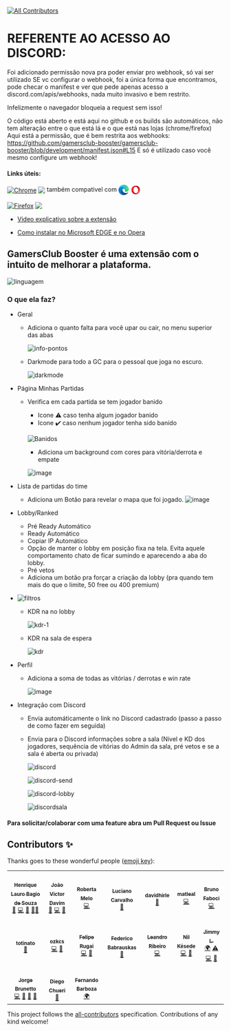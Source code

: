 <!-- ALL-CONTRIBUTORS-BADGE:START - Do not remove or modify this section -->
[![All Contributors](https://img.shields.io/badge/all_contributors-17-orange.svg?style=flat-square)](#contributors-)
<!-- ALL-CONTRIBUTORS-BADGE:END -->

# REFERENTE AO ACESSO AO DISCORD:

Foi adicionado permissão nova pra poder enviar pro webhook, só vai ser utilizado SE vc configurar o webhook, foi a única forma que encontramos, pode checar o manifest e ver que pede apenas acesso a discord.com/apis/webhooks, nada muito invasivo e bem restrito.

Infelizmente o navegador bloqueia a request sem isso!

O código está aberto e está aqui no github e os builds são automáticos, não tem alteração entre o que está lá e o que está nas lojas (chrome/firefox)
Aqui está a permissão, que é bem restrita aos webhooks: https://github.com/gamersclub-booster/gamersclub-booster/blob/development/manifest.json#L15
E só é utilizado caso você mesmo configure um webhook!



#### Links úteis:
[link-chrome]: https://chrome.google.com/webstore/detail/gamersclub-booster/dahnmmlhchpmmlgebpkpaofbefjdlpin 'Version published on Chrome Web Store'
[link-firefox]: https://addons.mozilla.org/pt-BR/firefox/addon/gamersclub-booster/ 'Version published on Mozilla Add-ons'

[<img src="https://raw.githubusercontent.com/alrra/browser-logos/90fdf03c/src/chrome/chrome.svg" width="48" alt="Chrome" valign="middle">][link-chrome] [<img valign="middle" src="https://img.shields.io/chrome-web-store/v/dahnmmlhchpmmlgebpkpaofbefjdlpin.svg?label=%20">][link-chrome] também compativel com [<img src="https://raw.githubusercontent.com/alrra/browser-logos/90fdf03c/src/edge/edge.svg" width="24" alt="Edge" valign="middle">][link-chrome] [<img src="https://raw.githubusercontent.com/alrra/browser-logos/90fdf03c/src/opera/opera.svg" width="24" alt="Opera" valign="middle">][link-chrome]

[<img src="https://raw.githubusercontent.com/alrra/browser-logos/90fdf03c/src/firefox/firefox.svg" width="48" alt="Firefox" valign="middle">][link-firefox] [<img valign="middle" src="https://img.shields.io/amo/v/gamersclub-booster.svg?label=%20">][link-firefox]

* [Video explicativo sobre a extensão](https://youtu.be/nmxw6xjsIjc)

* [Como instalar no Microsoft EDGE e no Opera](https://youtu.be/rELLprJ15ug)

## GamersClub Booster é uma extensão com o intuito de melhorar a plataforma.
![linguagem](https://user-images.githubusercontent.com/5823077/174089173-054fea38-c8f2-4fa2-b07c-2c0ba6dd7c85.jpg)
### O que ela faz?

- Geral
  - Adiciona o quanto falta para você upar ou cair, no menu superior das abas
  
    ![info-pontos](https://user-images.githubusercontent.com/5823077/174089166-4affc850-c8fc-4e0a-839d-c8f70233ed76.jpg)
  - Darkmode para todo a GC para o pessoal que joga no escuro.

    ![darkmode](https://user-images.githubusercontent.com/5823077/174089157-ae92fb01-f970-483c-a370-0b554365b95b.jpg)

- Página Minhas Partidas
  - Verifica em cada partida se tem jogador banido
    - Icone :warning: caso tenha algum jogador banido
    - Icone ✔️ caso nenhum jogador tenha sido banido

    ![Banidos](https://user-images.githubusercontent.com/5823077/174089155-5db1df3e-ad79-4c8d-845e-8d3e38413190.jpg)

    - Adiciona um background com cores para vitória/derrota e empate
    
    ![image](https://user-images.githubusercontent.com/1070818/108914631-661f2600-760a-11eb-9182-d98a2ef9beb5.png)

- Lista de partidas do time  
  - Adiciona um Botão para revelar o mapa que foi jogado.
  ![image](https://user-images.githubusercontent.com/1070818/107768870-dc23b300-6d15-11eb-9499-c32a7fdd732b.png)

- Lobby/Ranked  
  - Pré Ready Automático
  - Ready Automático
  - Copiar IP Automático
  - Opção de manter o lobby em posição fixa na tela. Evita aquele comportamento chato de ficar sumindo e aparecendo a aba do lobby.
  - Pré vetos
  - Adiciona um botão pra forçar a criação da lobby (pra quando tem mais do que o limite, 50 free ou 400 premium)
- 
  ![filtros](https://user-images.githubusercontent.com/5823077/174089165-083d76e9-ff1f-4cda-bff3-a3e9f5d47372.jpg)
  - KDR na no lobby

    ![kdr-1](https://user-images.githubusercontent.com/5823077/174089172-9c92edcf-f244-41f6-a1f5-cc13e02f45d0.jpg)

  - KDR na sala de espera

    ![kdr](https://user-images.githubusercontent.com/5823077/174089170-3f69a64a-64d2-44a5-9fc1-47846b9f6e71.jpg)

- Perfil
  - Adiciona a soma de todas as vitórias / derrotas e win rate
  
    ![image](https://user-images.githubusercontent.com/1070818/107776850-e13a2f80-6d20-11eb-9f2e-84f7fb38ead5.png)
  
- Integração com Discord
  - Envia automáticamente o link no Discord cadastrado (passo a passo de como fazer em seguida)
  - Envia para o Discord informações sobre a sala (Nível e KD dos jogadores, sequência de vitórias do Admin da sala, pré vetos e se a sala é aberta ou privada)

    ![discord](https://user-images.githubusercontent.com/5823077/174089159-632cba3f-7cda-43f3-975c-97df2bd7de52.jpg)

    ![discord-send](https://user-images.githubusercontent.com/5823077/174089163-0927db20-ad82-4800-aa1c-5e05f794eb70.jpg)

    ![discord-lobby](https://user-images.githubusercontent.com/5823077/174089161-27be6d4b-d794-40cc-8c6e-1851cb37232c.jpg)

    ![discordsala](https://user-images.githubusercontent.com/5823077/174089162-2b845f20-168e-4fea-bd16-32f5d42eaa16.jpg)


#### Para solicitar/colaborar com uma feature abra um Pull Request ou Issue

## Contributors ✨

Thanks goes to these wonderful people ([emoji key](https://allcontributors.org/docs/en/emoji-key)):

<!-- ALL-CONTRIBUTORS-LIST:START - Do not remove or modify this section -->
<!-- prettier-ignore-start -->
<!-- markdownlint-disable -->
<table>
  <tbody>
    <tr>
      <td align="center"><a href="https://github.com/henriquelbsouza"><img src="https://avatars.githubusercontent.com/u/1070818?v=4?s=100" width="100px;" alt=""/><br /><sub><b>Henrique Lauro Bagio de Souza</b></sub></a><br /><a href="https://github.com/gamersclub-booster/gamersclub-booster/issues?q=author%3Ahenriquelbsouza" title="Bug reports">🐛</a> <a href="https://github.com/gamersclub-booster/gamersclub-booster/commits?author=henriquelbsouza" title="Code">💻</a> <a href="#maintenance-henriquelbsouza" title="Maintenance">🚧</a> <a href="#mentoring-henriquelbsouza" title="Mentoring">🧑‍🏫</a></td>
      <td align="center"><a href="https://github.com/jvdavim"><img src="https://avatars.githubusercontent.com/u/16657663?v=4?s=100" width="100px;" alt=""/><br /><sub><b>João Victor Davim</b></sub></a><br /><a href="https://github.com/gamersclub-booster/gamersclub-booster/issues?q=author%3Ajvdavim" title="Bug reports">🐛</a> <a href="https://github.com/gamersclub-booster/gamersclub-booster/commits?author=jvdavim" title="Code">💻</a> <a href="#maintenance-jvdavim" title="Maintenance">🚧</a></td>
      <td align="center"><a href="https://github.com/RobertaMelo"><img src="https://avatars.githubusercontent.com/u/31969450?v=4?s=100" width="100px;" alt=""/><br /><sub><b>Roberta Melo</b></sub></a><br /><a href="https://github.com/gamersclub-booster/gamersclub-booster/commits?author=RobertaMelo" title="Code">💻</a></td>
      <td align="center"><a href="https://github.com/lucianocarvalho"><img src="https://avatars.githubusercontent.com/u/14339481?v=4?s=100" width="100px;" alt=""/><br /><sub><b>Luciano Carvalho</b></sub></a><br /><a href="#design-lucianocarvalho" title="Design">🎨</a></td>
      <td align="center"><a href="https://github.com/davidhirle"><img src="https://avatars.githubusercontent.com/u/51386047?v=4?s=100" width="100px;" alt=""/><br /><sub><b>davidhirle</b></sub></a><br /><a href="https://github.com/gamersclub-booster/gamersclub-booster/issues?q=author%3Adavidhirle" title="Bug reports">🐛</a></td>
      <td align="center"><a href="https://github.com/matleal"><img src="https://avatars.githubusercontent.com/u/58441113?v=4?s=100" width="100px;" alt=""/><br /><sub><b>matleal</b></sub></a><br /><a href="https://github.com/gamersclub-booster/gamersclub-booster/commits?author=matleal" title="Code">💻</a></td>
      <td align="center"><a href="https://github.com/KINZs"><img src="https://avatars.githubusercontent.com/u/48375198?v=4?s=100" width="100px;" alt=""/><br /><sub><b>Bruno Faboci</b></sub></a><br /><a href="https://github.com/gamersclub-booster/gamersclub-booster/commits?author=KINZs" title="Code">💻</a></td>
    </tr>
    <tr>
      <td align="center"><a href="https://github.com/totinato"><img src="https://avatars.githubusercontent.com/u/56313687?v=4?s=100" width="100px;" alt=""/><br /><sub><b>totinato</b></sub></a><br /><a href="https://github.com/gamersclub-booster/gamersclub-booster/issues?q=author%3Atotinato" title="Bug reports">🐛</a></td>
      <td align="center"><a href="https://github.com/ozkcs"><img src="https://avatars.githubusercontent.com/u/35303121?v=4?s=100" width="100px;" alt=""/><br /><sub><b>ozkcs</b></sub></a><br /><a href="https://github.com/gamersclub-booster/gamersclub-booster/commits?author=ozkcs" title="Code">💻</a> <a href="https://github.com/gamersclub-booster/gamersclub-booster/issues?q=author%3Aozkcs" title="Bug reports">🐛</a></td>
      <td align="center"><a href="https://average.digital"><img src="https://avatars.githubusercontent.com/u/11398105?v=4?s=100" width="100px;" alt=""/><br /><sub><b>Felipe Rugai</b></sub></a><br /><a href="https://github.com/gamersclub-booster/gamersclub-booster/commits?author=feliperugai" title="Code">💻</a> <a href="#design-feliperugai" title="Design">🎨</a></td>
      <td align="center"><a href="http://babrauskas.dev"><img src="https://avatars.githubusercontent.com/u/19313864?v=4?s=100" width="100px;" alt=""/><br /><sub><b>Federico Babrauskas</b></sub></a><br /><a href="https://github.com/gamersclub-booster/gamersclub-booster/issues?q=author%3Afedebabrauskas" title="Bug reports">🐛</a></td>
      <td align="center"><a href="https://github.com/leandroribeir0"><img src="https://avatars.githubusercontent.com/u/62257278?v=4?s=100" width="100px;" alt=""/><br /><sub><b>Leandro Ribeiro</b></sub></a><br /><a href="https://github.com/gamersclub-booster/gamersclub-booster/commits?author=leandroribeir0" title="Code">💻</a></td>
      <td align="center"><a href="http://nilkesede.sh"><img src="https://avatars.githubusercontent.com/u/1965127?v=4?s=100" width="100px;" alt=""/><br /><sub><b>Nil Késede</b></sub></a><br /><a href="https://github.com/gamersclub-booster/gamersclub-booster/commits?author=nilkesede" title="Code">💻</a> <a href="https://github.com/gamersclub-booster/gamersclub-booster/issues?q=author%3Anilkesede" title="Bug reports">🐛</a></td>
      <td align="center"><a href="https://github.com/Skyy4"><img src="https://avatars.githubusercontent.com/u/47400940?v=4?s=100" width="100px;" alt=""/><br /><sub><b>Jimmy L.</b></sub></a><br /><a href="#translation-Skyy4" title="Translation">🌍</a> <a href="https://github.com/gamersclub-booster/gamersclub-booster/commits?author=Skyy4" title="Tests">⚠️</a> <a href="https://github.com/gamersclub-booster/gamersclub-booster/commits?author=Skyy4" title="Code">💻</a> <a href="https://github.com/gamersclub-booster/gamersclub-booster/issues?q=author%3ASkyy4" title="Bug reports">🐛</a></td>
    </tr>
    <tr>
      <td align="center"><a href="http://jorgebrunetto.com.br"><img src="https://avatars.githubusercontent.com/u/5823077?v=4?s=100" width="100px;" alt=""/><br /><sub><b>Jorge Brunetto</b></sub></a><br /><a href="https://github.com/gamersclub-booster/gamersclub-booster/commits?author=jorgebrunetto" title="Code">💻</a> <a href="#design-jorgebrunetto" title="Design">🎨</a> <a href="https://github.com/gamersclub-booster/gamersclub-booster/issues?q=author%3Ajorgebrunetto" title="Bug reports">🐛</a> <a href="#maintenance-jorgebrunetto" title="Maintenance">🚧</a></td>
      <td align="center"><a href="https://github.com/dchueri"><img src="https://avatars.githubusercontent.com/u/84249430?v=4?s=100" width="100px;" alt=""/><br /><sub><b>Diego Chueri</b></sub></a><br /><a href="https://github.com/gamersclub-booster/gamersclub-booster/commits?author=dchueri" title="Documentation">📖</a></td>
      <td align="center"><a href="https://github.com/barbozafernando"><img src="https://avatars.githubusercontent.com/u/45888984?v=4?s=100" width="100px;" alt=""/><br /><sub><b>Fernando Barboza</b></sub></a><br /><a href="#translation-barbozafernando" title="Translation">🌍</a></td>
    </tr>
  </tbody>
</table>

<!-- markdownlint-restore -->
<!-- prettier-ignore-end -->

<!-- ALL-CONTRIBUTORS-LIST:END -->

This project follows the [all-contributors](https://github.com/all-contributors/all-contributors) specification. Contributions of any kind welcome!
